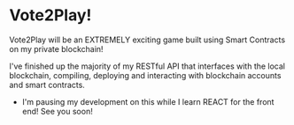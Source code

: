 # Vote2Play!
Vote2Play will be an EXTREMELY exciting game built using Smart Contracts on my private blockchain!

I've finished up the majority of my RESTful API that interfaces with the local blockchain, compiling, deploying and interacting with blockchain accounts and smart contracts.
* I'm pausing my development on this while I learn REACT for the front end! See you soon!
